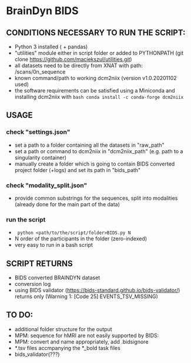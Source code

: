 # BrainDyn BIDS

## CONDITIONS NECESSARY TO RUN THE SCRIPT: 
* Python 3 installed ( + pandas)
* "utilities" module either in script folder or added to PYTHONPATH (git clone https://github.com/maciekszul/utilities.git)
* all datasets need to be directly from XNAT with path: <recording identifier>/scans/0n_sequence
* known command/path to working dcm2niix (version v1.0.20201102 used)
* the software requirements can be satisfied using a Miniconda and installing dcm2niix with ```bash conda install -c conda-forge dcm2niix```

## USAGE
### check "settings.json"
* set a path to a folder containing all the datasets in "raw_path"
* set a path or command to dcm2niix in "dcm2niix_path" (e.g. path to a singularity container)
* manually create a folder which is going to contain BIDS converted project folder (+logs) and set its path in "bids_path"

### check "modality_split.json"
* provide common substrings for the sequences, split into modalities (already done for the main part of the data)

### run the script
* ``` python <path/to/the/script/folder>BIDS.py N```
* N order of the participants in the folder (zero-indexed)
* very easy to run in a bash script

## SCRIPT RETURNS
* BIDS converted BRAINDYN dataset
* conversion log
* using BIDS validator (https://bids-standard.github.io/bids-validator/) returns only (Warning 1: [Code 25] EVENTS_TSV_MISSING)

## TO DO:
* additional folder structure for the output
* MPM: sequence for hMRI are not easily supported by BIDS: 
* MPM: convert and name appropriately, add .bidsignore
* *.tsv files accmpanying the *_bold task files
* bids_validator(???)
